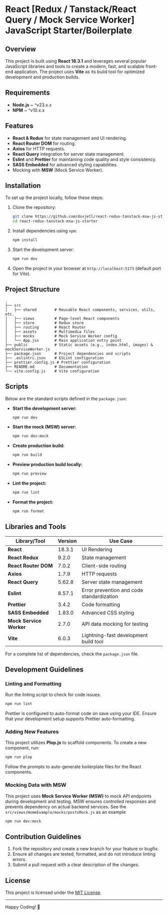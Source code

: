 # React [Redux / Tanstack/React Query / Mock Service Worker] JavaScript Starter/Boilerplate

## Overview

This project is built using **React 18.3.1** and leverages several popular JavaScript libraries and tools to create a modern, fast, and scalable front-end application. The project uses **Vite** as its build tool for optimized development and production builds.

## Requirements

- **Node.js** ~ ^v23.x.x
- **NPM** ~ ^v10.x.x

## Features

- **React & Redux** for state management and UI rendering.
- **React Router DOM** for routing.
- **Axios** for HTTP requests.
- **React Query** integration for server state management.
- **Eslint** and **Prettier** for maintaining code quality and style consistency.
- **SASS Embedded** for advanced styling capabilities.
- Mocking with **MSW** (Mock Service Worker).

## Installation

To set up the project locally, follow these steps:

1. Clone the repository:

    ```bash
    git clone https://github.com/dsvjetl/react-redux-tanstack-msw-js-starter
    cd react-redux-tanstack-msw-js-starter
    ```

2. Install dependencies using `npm`:

    ```bash
    npm install
    ```

3. Start the development server:

    ```bash
    npm run dev
    ```

4. Open the project in your browser at `http://localhost:5173` (default port for Vite).

## Project Structure

```plaintext
.
├── src
│   ├── shared        # Reusable React components, services, utils, etc.
│   ├── views         # Page-level React components
│   ├── store         # Redux store
│   ├── routing       # React Router
│   ├── assets        # Multimedia files
│   ├── mocks         # Mock Service Worker config
│   └── App.jsx       # Main application entry point
├── public            # Static assets (e.g., index.html, images) & mockServiceWorker.js
├── package.json      # Project dependencies and scripts
├── .eslintrc.json    # ESLint configuration
├── prettier.config.js # Prettier configuration
├── README.md         # Documentation
└── vite.config.js    # Vite configuration
```

## Scripts

Below are the standard scripts defined in the `package.json`:

- **Start the development server:**

    ```bash
    npm run dev
    ```
- **Start the mock (MSW) server:**

    ```bash
    npm run dev:mock
    ```

- **Create production build:**

    ```bash
    npm run build
    ```

- **Preview production build locally:**

    ```bash
    npm run preview
    ```

- **Lint the project:**

    ```bash
    npm run lint
    ```

- **Format the project:**

    ```bash
    npm run format
    ```

## Libraries and Tools

| Library/Tool              | Version     | Use Case                                  |
|---------------------------|-------------|-------------------------------------------|
| **React**                 | 18.3.1      | UI Rendering                              |
| **React Redux**           | 9.2.0       | State management                          |
| **React Router DOM**      | 7.0.2       | Client-side routing                       |
| **Axios**                 | 1.7.9       | HTTP requests                             |
| **React Query**           | 5.62.8      | Server state management                   |
| **Eslint**                | 8.57.1      | Error prevention and code standardization |
| **Prettier**              | 3.4.2       | Code formatting                           |
| **SASS Embedded**         | 1.83.0      | Advanced CSS styling                      |
| **Mock Service Worker**   | 2.7.0       | API data mocking for testing              |
| **Vite**                  | 6.0.3       | Lightning-fast development build tool     |

For a complete list of dependencies, check the `package.json` file.

## Development Guidelines

### Linting and Formatting

Run the linting script to check for code issues:

```bash
npm run lint
```

Prettier is configured to auto-format code on save using your IDE. Ensure that your development setup supports Prettier auto-formatting.

### Adding New Features

This project utilizes **Plop.js** to scaffold components. To create a new component, run:

```bash
npm run plop
```

Follow the prompts to auto-generate boilerplate files for the React components.

### Mocking Data with MSW

This project uses **Mock Service Worker (MSW)** to mock API endpoints during development and testing. MSW ensures controlled responses and prevents dependency on actual backend services.
See the `src/views/HomeExample/mocks/postsMock.js` as an example.

```bash
npm run dev:mock
```

## Contribution Guidelines

1. Fork the repository and create a new branch for your feature or bugfix.
2. Ensure all changes are tested, formatted, and do not introduce linting errors.
3. Submit a pull request with a clear description of the changes.

## License

This project is licensed under the [MIT License](./LICENSE).

---

Happy Coding! 🎉